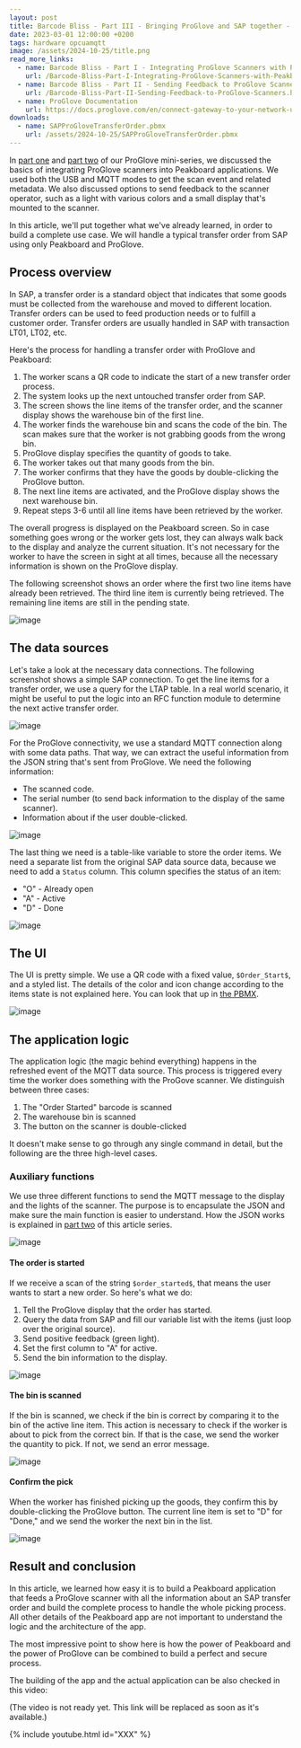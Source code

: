 ```yaml
---
layout: post
title: Barcode Bliss - Part III - Bringing ProGlove and SAP together - Transfer Order Use Case
date: 2023-03-01 12:00:00 +0200
tags: hardware opcuamqtt
image: /assets/2024-10-25/title.png
read_more_links:
  - name: Barcode Bliss - Part I - Integrating ProGlove Scanners with Peakboard
    url: /Barcode-Bliss-Part-I-Integrating-ProGlove-Scanners-with-Peakboard.html
  - name: Barcode Bliss - Part II - Sending Feedback to ProGlove Scanners
    url: /Barcode-Bliss-Part-II-Sending-Feedback-to-ProGlove-Scanners.html
  - name: ProGlove Documentation
    url: https://docs.proglove.com/en/connect-gateway-to-your-network-using-mqtt-integration.html
downloads:
  - name: SAPProGloveTransferOrder.pbmx
    url: /assets/2024-10-25/SAPProGloveTransferOrder.pbmx
---
```

In [part one](/Barcode-Bliss-Part-I-Integrating-ProGlove-Scanners-with-Peakboard.html) and [part two](/Barcode-Bliss-Part-II-Sending-Feedback-to-ProGlove-Scanners.html) of our ProGlove mini-series, we discussed the basics of integrating ProGlove scanners into Peakboard applications. We used both the USB and MQTT modes to get the scan event and related metadata. We also discussed options to send feedback to the scanner operator, such as a light with various colors and a small display that's mounted to the scanner.

In this article, we'll put together what we've already learned, in order to build a complete use case. We will handle a typical transfer order from SAP using only Peakboard and ProGlove.

## Process overview

In SAP, a transfer order is a standard object that indicates that some goods must be collected from the warehouse and moved to different location. Transfer orders can be used to feed production needs or to fulfill a customer order. Transfer orders are usually handled in SAP with transaction LT01, LT02, etc.

Here's the process for handling a transfer order with ProGlove and Peakboard:

1. The worker scans a QR code to indicate the start of a new transfer order process.
2. The system looks up the next untouched transfer order from SAP.
3. The screen shows the line items of the transfer order, and the scanner display shows the warehouse bin of the first line.
4. The worker finds the warehouse bin and scans the code of the bin. The scan makes sure that the worker is not grabbing goods from the wrong bin.
5. ProGlove display specifies the quantity of goods to take.
6. The worker takes out that many goods from the bin.
7. The worker confirms that they have the goods by double-clicking the ProGlove button.
8. The next line items are activated, and the ProGlove display shows the next warehouse bin.
9. Repeat steps 3-6 until all line items have been retrieved by the worker. 

The overall progress is displayed on the Peakboard screen. So in case something goes wrong or the worker gets lost, they can always walk back to the display and analyze the current situation. It's not necessary for the worker to have the screen in sight at all times, because all the necessary information is shown on the ProGlove display.

The following screenshot shows an order where the first two line items have already been retrieved. The third line item is currently being retrieved. The remaining line items are still in the pending state.

![image](/assets/2024-10-25/010.png)

## The data sources

Let's take a look at the necessary data connections. The following screenshot shows a simple SAP connection. To get the line items for a transfer order, we use a query for the LTAP table. In a real world scenario, it might be useful to put the logic into an RFC function module to determine the next active transfer order.

![image](/assets/2024-10-25/020.png)

For the ProGlove connectivity, we use a standard MQTT connection along with some data paths. That way, we can extract the useful information from the JSON string that's sent from ProGlove. We need the following information:
* The scanned code.
* The serial number (to send back information to the display of the same scanner).
* Information about if the user double-clicked.

![image](/assets/2024-10-25/030.png)

The last thing we need is a table-like variable to store the order items. We need a separate list from the original SAP data source data, because we need to add a `Status` column. This column specifies the status of an item:
* "O" - Already open
* "A" - Active
* "D" - Done

![image](/assets/2024-10-25/040.png)

## The UI 

The UI is pretty simple. We use a QR code with a fixed value, `$Order_Start$`, and a styled list. The details of the color and icon change according to the items state is not explained here. You can look that up in [the PBMX](/assets/2024-10-25/SAPProGloveTransferOrder.pbmx).

![image](/assets/2024-10-25/050.png)

## The application logic

The application logic (the magic behind everything) happens in the refreshed event of the MQTT data source. This process is triggered every time the worker does something with the ProGove scanner. We distinguish between three cases:

1. The "Order Started" barcode is scanned
2. The warehouse bin is scanned 
3. The button on the scanner is double-clicked

It doesn't make sense to go through any single command in detail, but the following are the three high-level cases.

### Auxiliary functions

We use three different functions to send the MQTT message to the display and the lights of the scanner. The purpose is to encapsulate the JSON and make sure the main function is easier to understand. How the JSON works is explained in [part two](/Barcode-Bliss-Part-II-Sending-Feedback-to-ProGlove-Scanners.html) of this article series.

![image](/assets/2024-10-25/055.png)

#### The order is started

If we receive a scan of the string `$order_started$`, that means the user wants to start a new order. So here's what we do:
1. Tell the ProGlove display that the order has started.
2. Query the data from SAP and fill our variable list with the items (just loop over the original source).
3. Send positive feedback (green light).
4. Set the first column to "A" for active.
5. Send the bin information to the display.

![image](/assets/2024-10-25/060.png)

#### The bin is scanned

If the bin is scanned, we check if the bin is correct by comparing it to the bin of the active line item. This action is necessary to check if the worker is about to pick from the correct bin. If that is the case, we send the worker the quantity to pick. If not, we send an error message.

![image](/assets/2024-10-25/070.png)

#### Confirm the pick

When the worker has finished picking up the goods, they confirm this by double-clicking the ProGlove button. The current line item is set to "D" for "Done," and we send the worker the next bin in the list.

![image](/assets/2024-10-25/080.png)

## Result and conclusion

In this article, we learned how easy it is to build a Peakboard application that feeds a ProGlove scanner with all the information about an SAP transfer order and build the complete process to handle the whole picking process. All other details of the Peakboard app are not important to understand the logic and the architecture of the app. 

The most impressive point to show here is how the power of Peakboard and the power of ProGlove can be combined to build a perfect and secure process.

The building of the app and the actual application can be also checked in this video:

(The video is not ready yet. This link will be replaced as soon as it's available.)

{% include youtube.html id="XXX" %}



